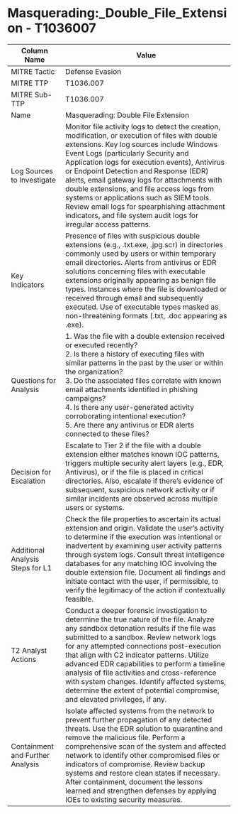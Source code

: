# Masquerading:_Double_File_Extension - T1036007

| Column Name | Value |
|-------------|-------|
| MITRE Tactic | Defense Evasion |
| MITRE TTP | T1036.007 |
| MITRE Sub-TTP | T1036.007 |
| Name | Masquerading: Double File Extension |
| Log Sources to Investigate | Monitor file activity logs to detect the creation, modification, or execution of files with double extensions. Key log sources include Windows Event Logs (particularly Security and Application logs for execution events), Antivirus or Endpoint Detection and Response (EDR) alerts, email gateway logs for attachments with double extensions, and file access logs from systems or applications such as SIEM tools. Review email logs for spearphishing attachment indicators, and file system audit logs for irregular access patterns. |
| Key Indicators | Presence of files with suspicious double extensions (e.g., .txt.exe, .jpg.scr) in directories commonly used by users or within temporary email directories. Alerts from antivirus or EDR solutions concerning files with executable extensions originally appearing as benign file types. Instances where the file is downloaded or received through email and subsequently executed. Use of executable types masked as non-threatening formats (.txt, .doc appearing as .exe). |
| Questions for Analysis | 1. Was the file with a double extension received or executed recently? <br>2. Is there a history of executing files with similar patterns in the past by the user or within the organization? <br>3. Do the associated files correlate with known email attachments identified in phishing campaigns? <br>4. Is there any user-generated activity corroborating intentional execution? <br>5. Are there any antivirus or EDR alerts connected to these files? |
| Decision for Escalation | Escalate to Tier 2 if the file with a double extension either matches known IOC patterns, triggers multiple security alert layers (e.g., EDR, Antivirus), or if the file is placed in critical directories. Also, escalate if there’s evidence of subsequent, suspicious network activity or if similar incidents are observed across multiple users or systems. |
| Additional Analysis Steps for L1 | Check the file properties to ascertain its actual extension and origin. Validate the user’s activity to determine if the execution was intentional or inadvertent by examining user activity patterns through system logs. Consult threat intelligence databases for any matching IOC involving the double extension file. Document all findings and initiate contact with the user, if permissible, to verify the legitimacy of the action if contextually feasible. |
| T2 Analyst Actions | Conduct a deeper forensic investigation to determine the true nature of the file. Analyze any sandbox detonation results if the file was submitted to a sandbox. Review network logs for any attempted connections post-execution that align with C2 indicator patterns. Utilize advanced EDR capabilities to perform a timeline analysis of file activities and cross-reference with system changes. Identify affected systems, determine the extent of potential compromise, and elevated privileges, if any. |
| Containment and Further Analysis | Isolate affected systems from the network to prevent further propagation of any detected threats. Use the EDR solution to quarantine and remove the malicious file. Perform a comprehensive scan of the system and affected network to identify other compromised files or indicators of compromise. Review backup systems and restore clean states if necessary. After containment, document the lessons learned and strengthen defenses by applying IOEs to existing security measures. |
